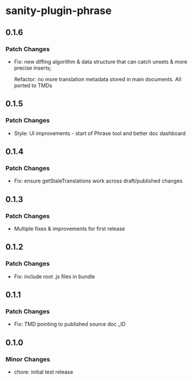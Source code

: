 # sanity-plugin-phrase

## 0.1.6

### Patch Changes

- Fix: new diffing algorithm & data structure that can catch unsets & more precise inserts;

  Refactor: no more translation metadata stored in main documents. All ported to TMDs

## 0.1.5

### Patch Changes

- Style: UI improvements - start of Phrase tool and better doc dashboard

## 0.1.4

### Patch Changes

- Fix: ensure getStaleTranslations work across draft/published changes

## 0.1.3

### Patch Changes

- Multiple fixes & improvements for first release

## 0.1.2

### Patch Changes

- Fix: include root .js files in bundle

## 0.1.1

### Patch Changes

- Fix: TMD pointing to published source doc \_ID

## 0.1.0

### Minor Changes

- chore: initial test release

